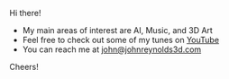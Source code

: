 Hi there!

-  My main areas of interest are AI, Music, and 3D Art
-  Feel free to check out some of my tunes on [YouTube](https://www.youtube.com/channel/UCBFxb7Z8LSTJYA_R69IRAqQ)
-  You can reach me at john@johnreynolds3d.com

Cheers!

